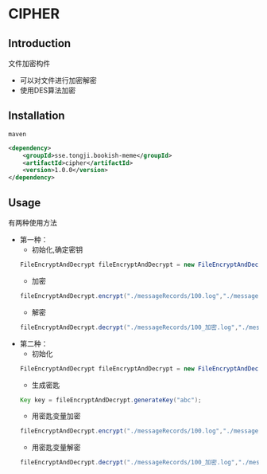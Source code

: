 # CIPHER

## Introduction

文件加密构件

- 可以对文件进行加密解密
- 使用DES算法加密

## Installation
`maven`

```xml
<dependency>
    <groupId>sse.tongji.bookish-meme</groupId>
    <artifactId>cipher</artifactId>
    <version>1.0.0</version>
</dependency>
```

## Usage
有两种使用方法
- 第一种：
    - 初始化,确定密钥
    ```java
    FileEncryptAndDecrypt fileEncryptAndDecrypt = new FileEncryptAndDecrypt("keyString");
    ```
    - 加密
    ```java
    fileEncryptAndDecrypt.encrypt("./messageRecords/100.log","./messageRecords/100_加密.log");
    ```
    - 解密
    ```java
    fileEncryptAndDecrypt.decrypt("./messageRecords/100_加密.log","./messageRecords/100_解密.log");
    ```
- 第二种：
    - 初始化
    ```java
    FileEncryptAndDecrypt fileEncryptAndDecrypt = new FileEncryptAndDecrypt();
    ```
    - 生成密匙
    ```java
    Key key = fileEncryptAndDecrypt.generateKey("abc");
    ```
    - 用密匙变量加密
    ```java
    fileEncryptAndDecrypt.encrypt("./messageRecords/100.log","./messageRecords/100_加密.log",key);
    ```
    - 用密匙变量解密
    ```java
    fileEncryptAndDecrypt.decrypt("./messageRecords/100_加密.log","./messageRecords/100_解密.log",key);
    ```
